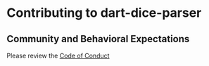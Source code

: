 # Contributing to dart-dice-parser

## Community and Behavioral Expectations

Please review the [Code of Conduct](CODE_OF_CONDUCT.md)